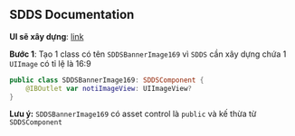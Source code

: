 ## SDDS Documentation

**UI sẽ xây dựng**: [link](https://github.com/cuong1112035/SD-IOS-document/blob/master/assets/Screen%20Shot%202019-05-20%20at%2015.20.59.png)

**Bước 1**: Tạo 1 class có tên `SDDSBannerImage169` vì `SDDS` cần xây dựng chứa 1 `UIImage` có tỉ lệ là 16:9
```swift
public class SDDSBannerImage169: SDDSComponent {
	@IBOutlet var notiImageView: UIImageView?
}
```
**Lưu ý:** `SDDSBannerImage169` có asset control là `public`  và kế thừa từ `SDDSComponent`



<!--stackedit_data:
eyJoaXN0b3J5IjpbLTEwMjkwNDM1NTYsLTY4ODkzOTE1MSwxOT
E3MzI2ODc5LC0xNDQ0MTk2MjE0LC0yMDg4NzQ2NjEyXX0=
-->